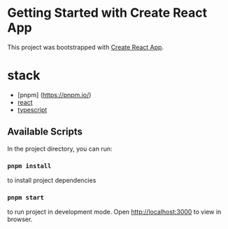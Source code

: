 # Getting Started with Create React App

This project was bootstrapped with [Create React App](https://github.com/facebook/create-react-app).

# stack
- [pnpm] (https://pnpm.io/)
- [react](https://react.dev/)
- [typescript](https://www.typescriptlang.org/)

## Available Scripts

In the project directory, you can run:

### `pnpm install`
to install project dependencies

### `pnpm start`
to run project in development mode. Open [http://localhost:3000](http://localhost:3000) to view in browser.
